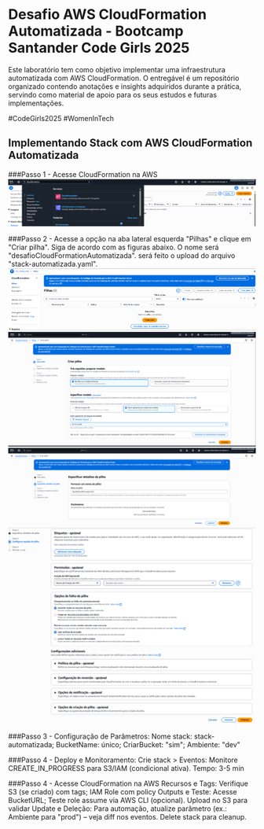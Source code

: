 # Desafio AWS CloudFormation Automatizada - Bootcamp Santander Code Girls 2025
Este laboratório tem como objetivo implementar uma infraestrutura automatizada com AWS CloudFormation. O entregável é um repositório organizado contendo anotações e insights adquiridos durante a prática, servindo como material de apoio para os seus estudos e futuras implementações.

#CodeGirls2025 #WomenInTech

## Implementando Stack com AWS CloudFormation Automatizada

###Passo 1 - Acesse CloudFormation na AWS
![CloudFormation](01-Acesse_CloudFormation.png)

###Passo 2 - Acesse a opção na aba lateral esquerda "Pilhas" e clique em "Criar pilha". Siga de acordo com as figuras abaixo. O nome será "desafioCloudFormationAutomatizada". será feito o upload do arquivo "stack-automatizada.yaml".
![CriarPilha](01a-Criar_Pilha.png)
![CriarPilha2](02-Criar_Pilha.png)
![CriarPilha2](02a-Criar_Pilha.png)
![CriarPilha2](02b-Criar_Pilha.png)


###Passo 3 - Configuração de Parâmetros: Nome stack: stack-automatizada; BucketName: único; CriarBucket: "sim"; Ambiente: "dev" 

###Passo 4 - Deploy e Monitoramento: Crie stack > Eventos: Monitore CREATE_IN_PROGRESS para S3/IAM (condicional ativa). Tempo: 3-5 min 

###Passo 4 - Acesse CloudFormation na AWS
Recursos e Tags: Verifique S3 (se criado) com tags; IAM Role com policy 
Outputs e Teste: Acesse BucketURL; Teste role assume via AWS CLI (opcional). Upload no S3 para validar 
Update e Deleção: Para automação, atualize parâmetro (ex.: Ambiente para "prod") – veja diff nos eventos. Delete stack para cleanup.
